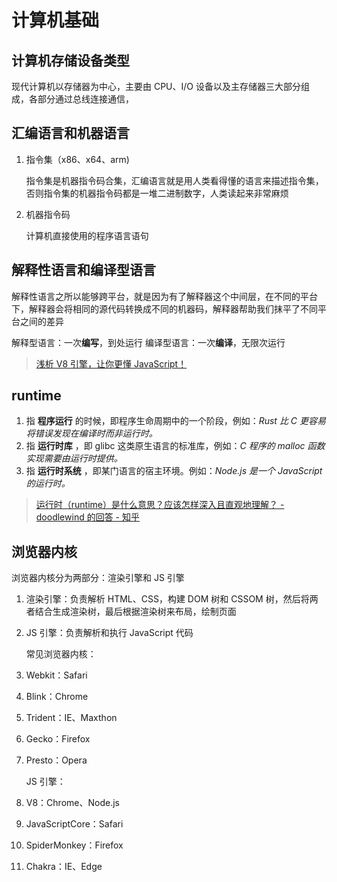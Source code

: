 # 计算机基础

## 计算机存储设备类型

现代计算机以存储器为中心，主要由 CPU、I/O 设备以及主存储器三大部分组成，各部分通过总线连接通信，

## 汇编语言和机器语言

1. 指令集（x86、x64、arm)

   指令集是机器指令码合集，汇编语言就是用人类看得懂的语言来描述指令集，否则指令集的机器指令码都是一堆二进制数字，人类读起来非常麻烦

2. 机器指令码

   计算机直接使用的程序语言语句

## 解释性语言和编译型语言

解释性语言之所以能够跨平台，就是因为有了解释器这个中间层，在不同的平台下，解释器会将相同的源代码转换成不同的机器码，解释器帮助我们抹平了不同平台之间的差异

解释型语言：一次**编写**，到处运行
编译型语言：一次**编译**，无限次运行

> [浅析 V8 引擎，让你更懂 JavaScript！](https://zhuanlan.zhihu.com/p/491369553)

## runtime

1. 指 **程序运行** 的时候，即程序生命周期中的一个阶段，例如：_Rust 比 C 更容易将错误发现在编译时而非运行时。_
2. 指 **运行时库** ，即 glibc 这类原生语言的标准库，例如：_C 程序的 malloc 函数实现需要由运行时提供。_
3. 指 **运行时系统** ，即某门语言的宿主环境。例如：_Node.js 是一个 JavaScript 的运行时。_

> [运行时（runtime）是什么意思？应该怎样深入且直观地理解？ - doodlewind 的回答 - 知乎](https://www.zhihu.com/question/20607178/answer/2133648600)

## 浏览器内核

浏览器内核分为两部分：渲染引擎和 JS 引擎

1. 渲染引擎：负责解析 HTML、CSS，构建 DOM 树和 CSSOM 树，然后将两者结合生成渲染树，最后根据渲染树来布局，绘制页面
2. JS 引擎：负责解析和执行 JavaScript 代码

   常见浏览器内核：

3. Webkit：Safari
4. Blink：Chrome
5. Trident：IE、Maxthon
6. Gecko：Firefox
7. Presto：Opera

   JS 引擎：

8. V8：Chrome、Node.js
9. JavaScriptCore：Safari
10. SpiderMonkey：Firefox
11. Chakra：IE、Edge
